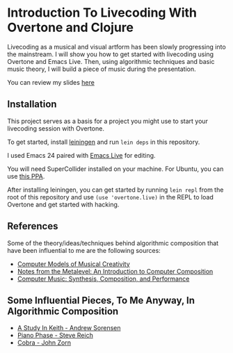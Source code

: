 # Introduction To Livecoding With Overtone and Clojure 

Livecoding as a musical and visual artform has been slowly progressing into the mainstream. I will show you how to get started with livecoding using Overtone and Emacs Live. Then, using algorithmic techniques and basic music theory, I will build a piece of music during the presentation.

You can review my slides [here](https://docs.google.com/presentation/d/1RMrTVWU-nZlppTXzzBsbfyBKNjUNOSok3APsMgvSXz8/edit?usp=sharing)

## Installation

This project serves as a basis for a project you might use to start your livecoding session with Overtone.

To get started, install [leiningen](http://leiningen.org/) and run `lein deps` in this repository.

I used Emacs 24 paired with [Emacs Live](https://github.com/overtone/emacs-live) for editing.

You will need SuperCollider installed on your machine. For Ubuntu, you can use [this PPA](https://launchpad.net/~supercollider/+archive/ubuntu/ppa).

After installing leiningen, you can get started by running `lein repl` from the root of this repository and use `(use 'overtone.live)` in the REPL to load Overtone and get started with hacking.

## References

Some of the theory/ideas/techniques behind algorithmic composition that have been influential to me are the following sources:

* [Computer Models of Musical Creativity](http://mitpress.mit.edu/books/computer-models-musical-creativity)
* [Notes from the Metalevel: An Introduction to Computer Composition](http://www.moz.ac.at/sem/lehre/lib/bib/software/cm/Notes_from_the_Metalevel/)
* [Computer Music: Synthesis, Composition, and Performance](http://dl.acm.org/citation.cfm?id=549805)

## Some Influential Pieces, To Me Anyway, In Algorithmic Composition

* [A Study In Keith - Andrew Sorensen](https://www.youtube.com/watch?v=b-8Cmd6k4_M)
* [Piano Phase - Steve Reich](http://en.wikipedia.org/wiki/Piano_Phase)
* [Cobra - John Zorn](https://www.youtube.com/watch?v=yp-oZbmsQVw)
